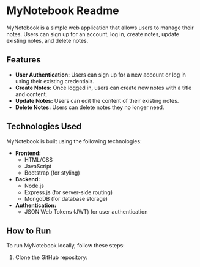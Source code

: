 # MyNotebook Readme

MyNotebook is a simple web application that allows users to manage their notes. Users can sign up for an account, log in, create notes, update existing notes, and delete notes.

## Features

- **User Authentication:** Users can sign up for a new account or log in using their existing credentials.
- **Create Notes:** Once logged in, users can create new notes with a title and content.
- **Update Notes:** Users can edit the content of their existing notes.
- **Delete Notes:** Users can delete notes they no longer need.

## Technologies Used

MyNotebook is built using the following technologies:

- **Frontend:**
  - HTML/CSS
  - JavaScript
  - Bootstrap (for styling)
- **Backend:**
  - Node.js
  - Express.js (for server-side routing)
  - MongoDB (for database storage)
- **Authentication:**
  - JSON Web Tokens (JWT) for user authentication

## How to Run

To run MyNotebook locally, follow these steps:

1. Clone the GitHub repository:

 
